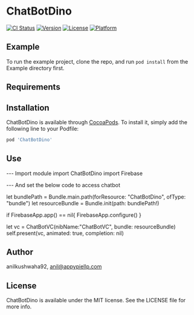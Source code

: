 # ChatBotDino

[![CI Status](https://img.shields.io/travis/anilkushwaha92/ChatBotDino.svg?style=flat)](https://travis-ci.org/anilkushwaha92/ChatBotDino)
[![Version](https://img.shields.io/cocoapods/v/ChatBotDino.svg?style=flat)](https://cocoapods.org/pods/ChatBotDino)
[![License](https://img.shields.io/cocoapods/l/ChatBotDino.svg?style=flat)](https://cocoapods.org/pods/ChatBotDino)
[![Platform](https://img.shields.io/cocoapods/p/ChatBotDino.svg?style=flat)](https://cocoapods.org/pods/ChatBotDino)

## Example

To run the example project, clone the repo, and run `pod install` from the Example directory first.

## Requirements

## Installation

ChatBotDino is available through [CocoaPods](https://cocoapods.org). To install
it, simply add the following line to your Podfile:

```ruby
pod 'ChatBotDino'
```

## Use

--- Import module 
import ChatBotDino
import Firebase

--- And set the below code to access chatbot

let bundlePath = Bundle.main.path(forResource: "ChatBotDino", ofType: "bundle")
let resourceBundle = Bundle.init(path: bundlePath!)

if FirebaseApp.app() == nil{
    FirebaseApp.configure()
}

let vc = ChatBotVC(nibName:"ChatBotVC", bundle: resourceBundle)
self.present(vc, animated: true, completion: nil)

## Author

anilkushwaha92, anil@appypiellp.com

## License

ChatBotDino is available under the MIT license. See the LICENSE file for more info.
